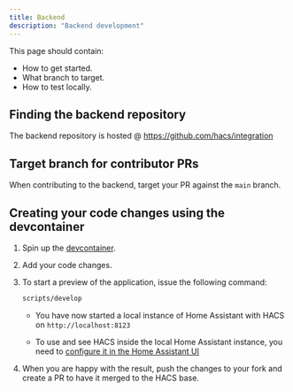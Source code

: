 ```yaml
---
title: Backend
description: "Backend development"
---
```


This page should contain:

- How to get started.
- What branch to target.
- How to test locally.

## Finding the backend repository

The backend repository is hosted @ https://github.com/hacs/integration

## Target branch for contributor PRs

When contributing to the backend, target your PR against the `main` branch.


## Creating your code changes using the devcontainer

1. Spin up the [devcontainer](/docs/contribute/devcontainer.md).

2. Add your code changes.
3. To start a preview of the application, issue the following command:

    ```bash
    scripts/develop
    ```

    - You have now started a local instance of Home Assistant with HACS on `http://localhost:8123`


    - To use and see HACS inside the local Home Assistant instance, you need to [configure it in the Home Assistant UI](/docs/use/configuration/basic.md)

4. When you are happy with the result, push the changes to your fork and create a PR to have it merged to the HACS base.
